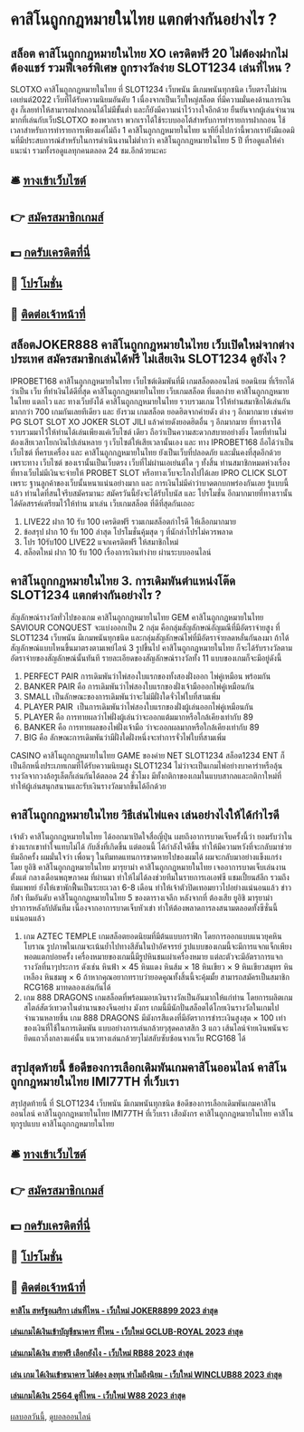 # คาสิโนถูกกฎหมายในไทย แตกต่างกันอย่างไร ?
## สล็อต คาสิโนถูกกฎหมายในไทย XO เครดิตฟรี 20 ไม่ต้องฝากไม่ต้องแชร์ รวมฟีเจอร์พิเศษ ถูกรางวัลง่าย SLOT1234 เล่นที่ไหน ?
SLOTXO คาสิโนถูกกฎหมายในไทย ที่ SLOT1234 เว็บพนัน มีเกมพนันทุกชนิด เว็บตรงไม่ผ่านเอเย่นต์2022 เว็บที่ได้รับความนิยมอันดับ 1 เนื่องจากเป็นเว็บใหญ่สล็อต ที่มีความมั่นคงด้านการเงินสูง ก็เลยทำให้สามารถฝากถอนได้ไม่มีขั้นต่ำ และก็ยังมีความน่าไว้วางใจอีกด้วย ยืนยันจากผู้เล่นจำนวนมากที่เล่นกับเว็บSLOTXO ของพวกเรา พวกเราได้ใช้ระบบออโต้สำหรับการทำรายการฝากถอน ใช้เวลาสำหรับการทำรายการเพียงแค่ไม่ถึง 1 คาสิโนถูกกฎหมายในไทย นาทียิ่งไปกว่านี้พวกเรายังมีแอดมินที่มีประสบการณ์สำหรับในการดำเนินงานไม่ต่ำกว่า คาสิโนถูกกฎหมายในไทย 5 ปี ที่รอดูแลให้คำแนะนำ รวมทั้งรอดูแลทุกคนตลอด 24 ชม.อีกด้วยนะคะ

## 🛎 [ทางเข้าเว็บไซต์](https://bit.ly/3SdLNi2)
## 👉 [สมัครสมาชิกเกมส์](https://bit.ly/3SdLNi2)
## 💵 [กดรับเครดิตที่นี่](https://bit.ly/3dyRKHj)
## 👑 [โปรโมชั่น](https://bit.ly/3dyRKHj)
## 📱 [ติดต่อเจ้าหน้าที่](https://bit.ly/3dyRKHj)

## สล็อตJOKER888 คาสิโนถูกกฎหมายในไทย เว็บเปิดใหม่จากต่างประเทศ สมัครสมาชิกเล่นได้ฟรี ไม่เสียเงิน SLOT1234 ดูยังไง ?
IPROBET168 คาสิโนถูกกฎหมายในไทย เว็บไซต์เดิมพันที่มี เกมสล็อตออนไลน์ ยอดนิยม ที่เรียกได้ว่าเป็น เว็บ ที่ทำเงินได้ดีที่สุด คาสิโนถูกกฎหมายในไทย เว็บเกมสล็อต ที่แตกง่าย คาสิโนถูกกฎหมายในไทย แตกไว และ ทางเว็บยังได้ คาสิโนถูกกฎหมายในไทย รวบรวมเกม ไว้ให้ท่านสมาชิกได้เล่นกันมากกว่า 700 เกมกันเลยทีเดียว และ ยังรวม เกมสล็อต ยอดฮิตจากค่ายดัง ต่าง ๆ อีกมากมาย เช่นค่าย PG SLOT SLOT XO JOKER SLOT JILI แล้วค่ายดังยอดฮิตอื่น ๆ อีกมากมาย ที่ทางเราได้รวบรวมมาไว้ให้ท่านได้เล่นเพียงแค่เว็บไซต์ เดียว ถือว่าเป็นความสะดวกสบายอย่างยิ่ง โดยที่ท่านไม่ต้องเสียเวลาโยกเงินไปเล่นหลาย ๆ เว็บไซต์ให้เสียเวลานั้นเอง และ ทาง IPROBET168 ถือได้ว่าเป็น เว็บไซต์ ที่ครบเครื่อง และ คาสิโนถูกกฎหมายในไทย ยังเป็นเว็บที่ปลอดภัย และมั่นคงที่สุดอีกด้วย เพราะทาง เว็บไซต์ ของเรานั้นเป็นเว็บตรง เว็บที่ไม่ผ่านเอเย่นต์ใด ๆ ทั้งสิ้น ท่านสมาชิกหมดห่วงเรื่องที่ทางเว็บไม่มีเงินจะจ่ายให้ PROBET SLOT หรือทางเว็บจะโกงไปได้เลย IPRO CLICK SLOT เพราะ ฐานลูกค้าของเว็บนั้นหนาแน่นอย่างมาก และ การเงินไม่มีคำว่าบาดตกบกพร่องกันเลย รู้แบบนี้แล้ว ท่านใดที่สนใจรีบสมัครมานะ สมัครวันนี้ยังจะได้รับโบนัส และ โปรโมชั่น อีกมากมายที่ทางเรานั้นได้คัดสรรค์เตรียมไว้ให้ท่าน มาเล่น เว็บเกมสล็อต ที่ดีที่สุดกันเถอะ
1. LIVE22 ฝาก 10 รับ 100 เครดิตฟรี รวมเกมสล็อตกำไรดี ให้เลือกมากมาย
2. ข้อสรุป ฝาก 10 รับ 100 ล่าสุด โปรโมชั่นคุ้มสุด ๆ ที่นักล่าโปรไม่ควรพลาด
3. โปร 10รับ100 LIVE22 แจกเครดิตฟรี ให้สมาชิกใหม่
4. สล็อตใหม่ ฝาก 10 รับ 100 เรื่องการเงินทำง่าย ผ่านระบบออนไลน์

## คาสิโนถูกกฎหมายในไทย 3. การเดิมพันตำแหน่งโต๊ด SLOT1234 แตกต่างกันอย่างไร ?
สัญลักษณ์รางวัลทั่วไปของเกม คาสิโนถูกกฎหมายในไทย GEM คาสิโนถูกกฎหมายในไทย SAVIOUR CONQUEST จะแบ่งออกเป็น 2 กลุ่ม คือกลุ่มสัญลักษณ์อัญมณีที่มีอัตราจ่ายสูง ที่ SLOT1234 เว็บพนัน มีเกมพนันทุกชนิด และกลุ่มสัญลักษณ์ไพ่ที่มีอัตราจ่ายลดหลั่นกันลงมา ถ้าได้สัญลักษณ์แบบไหนขึ้นมาตรงตามเพย์ไลน์ 3 รูปขึ้นไป คาสิโนถูกกฎหมายในไทย ก็จะได้รับรางวัลตามอัตราจ่ายของสัญลักษณ์นั้นทันที รายละเอียดของสัญลักษณ์รางวัลทั้ง 11 แบบของเกมก็จะมีอยู่ดังนี้
1. PERFECT PAIR การเดิมพันว่าไพ่สองใบแรกของทั้งสองฝั่งออก ไพ่คู่เหมือน พร้อมกัน
2. BANKER PAIR คือ การเดิมพันว่าไพ่สองใบแรกของฝั่งเจ้ามือออกไพ่คู่เหมือนกัน
3. SMALL เป็นลักษณะของการเดิมพันว่าจะไม่มีฝั่งใดจั่วไพ่ใบที่สามเพิ่ม
4. PLAYER PAIR  เป็นการเดิมพันว่าไพ่สองใบแรกของฝั่งผู้เล่นออกไพ่คู่เหมือนกัน
5. PLAYER คือ การทายผลว่าไพ่ฝั่งผู้เล่นว่าจะออกแต้มมากหรือใกล้เคียงเท่ากับ 89
6. BANKER คือ การทายผลของไพ่ฝั่งเจ้ามือ ว่าจะออกผลมากหรือใกล้เคียงเท่ากับ 89
7. BIG คือ ลักษณะการเดิมพันว่ามีฝั่งใดฝั่งหนึ่งจะทำการจั่วไพ่ใบที่สามเพิ่ม

CASINO คาสิโนถูกกฎหมายในไทย GAME ของค่าย NET SLOT1234 สล็อต1234 ENT ก็เป็นอีกหนึ่งประเภทเกมที่ได้รับความนิยมสูง SLOT1234 ไม่ว่าจะเป็นเกมไพ่อย่างบาคาร่าหรือลุ้นรางวัลจากวงล้อรูเล็ตก็เล่นกันได้ตลอด 24 ชั่วโมง มีทั้งกติกาของเกมในแบบสากลและกติกาใหม่ที่ทำให้ผู้เล่นสนุกสนานและรับเงินรางวัลมากขึ้นได้อีกด้วย

## คาสิโนถูกกฎหมายในไทย วิธีเล่นไพ่แคง เล่นอย่างไงให้ได้กำไรดี
เจ้าตัว คาสิโนถูกกฎหมายในไทย ได้ออกมาเปิดใจสื่อญี่ปุ่น เผยถึงอาการบาดเจ็บครั้งนี้ว่า ยอมรับว่าในช่วงแรกเขาทำใจแทบไม่ได้ กับสิ่งที่เกิดขึ้น แต่ตอนนี้ ได้กำลังใจดีขึ้น ทำให้มีความหวังที่จะกลับมาช่วยทีมอีกครั้ง ผมมั่นใจว่า เพื่อนๆ ในทีมทดแทนการขาดหายไปของผมได้ ผมจะกลับมาอย่างแข็งแกร่ง
โดย ยูอิชิ คาสิโนถูกกฎหมายในไทย มารุยาม่า คาสิโนถูกกฎหมายในไทย เจออาการบาดเจ็บเล่นงานตั้งแต่ กลางเดือนพฤษภาคม ที่ผ่านมา ทำให้ไม่ได้ลงช่วยทีมในรายการเอเอฟซี แชมเปี้ยนส์ลีก รวมถึงทีมแพทย์ ยังให้เขาพักฟื้นเป็นระยะเวลา 6-8 เดือน ทำให้เจ้าตัวปิดเทอมยาวไปอย่างแน่นอนแล้ว
ข่าวกีฬา ทีมอันดับ คาสิโนถูกกฎหมายในไทย 5 ของตารางเจลีก หลังจากที่ ต้องเสีย ยูอิชิ มารุยาม่า ปราการหลังกัปตันทีม เนื่องจากอาการบาดเจ็บหัวเข่า ทำให้ต้องพลาดการลงสนามตลอดทั้งซีซั่นนี้ แน่นอนแล้ว
1. เกม AZTEC TEMPLE เกมสล็อตยอดนิยมที่มีต้นแบบกราฟิก โดยการออกแบบแนวยุคหินโบราณ รูปภาพในเกมจะเน้นย้ำไปทางสีสันในป่าอัศจรรย์ รูปแบบของเกมนี้จะมีการแจกแจ็กเพียงพอตแตกบ่อยครั้ง เครื่องหมายของเกมนี้มีรูปหินชนเผ่าเครื่องหมาย แต่ละตัวจะมีอัตราการแจกรางวัลที่นาๆประการ ดังเช่น หินฟ้า × 45 หินแดง หินส้ม × 18 หินเขียว × 9 หินเขียวสมุทร หินเหลือง หินชมพู × 6 ถ้าหากคุณอยากทราบว่ายอดคูณทั้งสิ้นนี้จะคุ้มมั้ย สามารถสมัครเป็นสมาชิก RCG168 มาทดลองเล่นกันได้
2. เกม 888 DRAGONS เกมสล็อตที่พร้อมมอบเงินรางวัลเป็นอันมากให้แก่ท่าน โดยการผลิตเกมสไตล์สัตว์เทวดาในตำนานของจีนอย่าง มังกร เกมนี้มีนักปั่นสล็อตได้โกยเงินรางวัลในเกมไปจำนวนหลายชิ้น เกม 888 DRAGONS มีมังกรสีแดงที่มีอัตราการชำระเงินสูงสุด × 100 เท่าของเงินที่ใช้ในการเดิมพัน แบบอย่างการเล่นกล้วยๆสุดคลาสสิก 3 แถว เส้นไลน์จ่ายเงินพนันจะยึดแถวกึ่งกลางแค่นั้น แนวทางเล่นกล้วยๆไม่สลับซับซ้อนจากเว็บ RCG168 ได้

## สรุปสุดท้ายนี้ ข้อดีของการเลือกเดิมพันเกมคาสิโนออนไลน์ คาสิโนถูกกฎหมายในไทย IMI77TH ที่เว็บเรา
สรุปสุดท้ายนี้ ที่ SLOT1234 เว็บพนัน มีเกมพนันทุกชนิด ข้อดีของการเลือกเดิมพันเกมคาสิโนออนไลน์ คาสิโนถูกกฎหมายในไทย IMI77TH ที่เว็บเรา เสือมังกร คาสิโนถูกกฎหมายในไทย คาสิโนทุกรูปแบบ คาสิโนถูกกฎหมายในไทย

## 🛎 [ทางเข้าเว็บไซต์](https://bit.ly/3SdLNi2)
## 👉 [สมัครสมาชิกเกมส์](https://bit.ly/3SdLNi2)
## 💵 [กดรับเครดิตที่นี่](https://bit.ly/3dyRKHj)
## 👑 [โปรโมชั่น](https://bit.ly/3dyRKHj)
## 📱 [ติดต่อเจ้าหน้าที่](https://bit.ly/3dyRKHj)

#### [คาสิโน สหรัฐอเมริกา เล่นที่ไหน - เว็บใหม่ JOKER8899 2023 ล่าสุด](https://atom.io/themes/คาสิโน%20สหรัฐอเมริกา%20เล่นที่ไหน%20-%20เว็บใหม่%20joker8899%202023%20ล่าสุด)
#### [เล่นเกมได้เงินเข้าบัญชีธนาคาร ที่ไหน - เว็บใหม่ GCLUB-ROYAL 2023 ล่าสุด](https://atom.io/themes/เล่นเกมได้เงินเข้าบัญชีธนาคาร%20ที่ไหน%20-%20เว็บใหม่%20gclub-royal%202023%20ล่าสุด)
#### [เล่นเกมได้เงิน สายฟรี เลือกยังไง - เว็บใหม่ RB88 2023 ล่าสุด](https://atom.io/themes/เล่นเกมได้เงิน%20สายฟรี%20เลือกยังไง%20-%20เว็บใหม่%20rb88%202023%20ล่าสุด)
#### [เล่น เกม ได้เงินเข้าธนาคาร ไม่ต้อง ลงทุน ทำไมถึงนิยม - เว็บใหม่ WINCLUB88 2023 ล่าสุด](https://atom.io/themes/เล่น%20เกม%20ได้เงินเข้าธนาคาร%20ไม่ต้อง%20ลงทุน%20ทำไมถึงนิยม%20-%20เว็บใหม่%20winclub88%202023%20ล่าสุด)
#### [เล่นเกมได้เงิน 2564 ดูที่ไหน - เว็บใหม่ W88 2023 ล่าสุด](https://atom.io/themes/เล่นเกมได้เงิน%202564%20ดูที่ไหน%20-%20เว็บใหม่%20w88%202023%20ล่าสุด)

[ผลบอลวันนี้](https://siamsport.tv "ผลบอลวันนี้"), [ดูบอลออนไลน์](https://siamsport.tv/ดูบอลสด "ดูบอลออนไลน์")